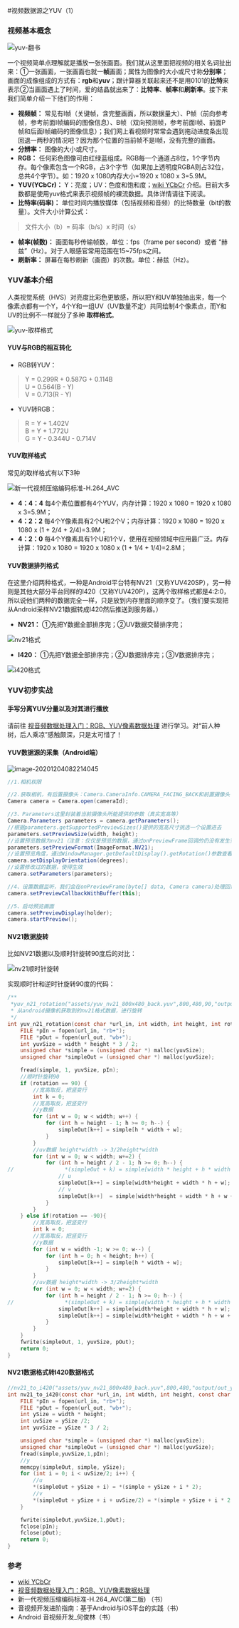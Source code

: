 #视频数据源之YUV（1）


### 视频基本概念

![yuv-翻书](img/1-yuv/yuv-翻书.gif)

一个视频简单点理解就是播放一张张画面。我们就从这里面把视频的相关名词扯出来：①一张画面，一张画面也就一**帧**画面；属性为图像的大小或尺寸称**分别率**；画面的成像组成的方式有：**rgb**和**yuv**；跟计算器关联起来还不是用0101的**比特**来表示②当画面遇上了时间，爱的结晶就出来了：**比特率**、**帧率**和**刷新率**。接下来我们简单介绍一下他们的作用：

- **视频帧：** 常见有I帧（关键帧，含完整画面，所以数据量大）、P帧（前向参考帧，参考前面I帧编码的图像信息）、B帧（双向预测帧，参考前面I帧、前面P帧和后面I帧编码的图像信息）；我们网上看视频时常常会遇到拖动进度条出现回退一两秒的情况吧？因为那个位置的当前帧不是I帧，没有完整的画面。
- **分辨率：** 图像的大小或尺寸。
- **RGB：** 任何彩色图像可由红绿蓝组成。RGB每一个通道占8位，1个字节内存。每个像素包含一个RGB，占3个字节（如果加上透明度RGBA则占32位，总共4个字节）。如：1920 x 1080内存大小=1920 x 1080 x 3=5.9M。
- **YUV(YCbCr)：** Y：亮度；UV：色度和饱和度；[wiki YCbCr](https://zh.wikipedia.org/wiki/YCbCr) 介绍。目前大多数都是使用yuv格式来表示视频帧的裸流数据。具体详情请往下阅读。
- **比特率(码率)：** 单位时间内播放媒体（包括视频和音频）的比特数量（bit的数量）。文件大小计算公式：

> 文件大小（b）= 码率（b/s）x 时间（s）

- **帧率(帧数)：** 画面每秒传输帧数，单位：fps（frame per second）或者 “赫兹”（Hz）。对于人眼感官常用范围在15~75fps之间。
- **刷新率：** 屏幕在每秒刷新（画面）的次数。单位：赫兹（Hz）。

### YUV基本介绍

人类视觉系统（HVS）对亮度比彩色更敏感，所以把Y和UV单独抽出来，每一个像素点都有一个Y，4个Y和一组UV（UV数量不定）共同绘制4个像素点，而Y和UV的比例不一样就分了多种 **取样格式**。

![yuv-取样格式](img/1-yuv/yuv-取样格式.png)

#### YUV与RGB的相互转化

-  RGB转YUV：

> Y = 0.299R + 0.587G + 0.114B <br>
> U = 0.564(B - Y) <br>
> V = 0.713(R - Y)

- YUV转RGB：

> R = Y + 1.402V <br>
> B = Y + 1.772U <br>
> G = Y - 0.344U - 0.714V

#### YUV取样格式

常见的取样格式有以下3种

![新一代视频压缩编码标准-H.264_AVC](img/1-yuv/yuv-取样.png)

- **4：4：4** 每4个素位置都有4个YUV，内存计算：1920 x 1080 = 1920 x 1080 x 3=5.9M；
- **4：2：2** 每4个Y像素具有2个U和2个V；内存计算：1920 x 1080 = 1920 x 1080 x (1 + 2/4 + 2/4)=3.9M；
- **4：2：0** 每4个Y像素具有1个U和1个V，使用在视频领域中应用最广泛。内存计算：1920 x 1080 = 1920 x 1080 x (1 + 1/4 + 1/4)=2.8M；

#### YUV数据排列格式

在这里介绍两种格式，一种是Android平台特有NV21（又称YUV420SP），另一种则是其他大部分平台同样的I420（又称YUV420P），这两个取样格式都是4:2:0，所以说他们两种的数据完全一样，只是放到内存里面的顺序变了。（我们要实现把从Android采样NV21数据转成I420然后推送到服务器。）

- **NV21：** ①先把Y数据全部排序完；②UV数据交替排序完；

![nv21格式](img/1-yuv/yuv-NV21.png)

- **I420：** ①先把Y数据全部排序完；②U数据排序完；③V数据排序完；

![i420格式](img/1-yuv/yuv-I420.png)

### YUV初步实战

#### 手写分离YUV分量以及对其进行播放

请前往 [视音频数据处理入门：RGB、YUV像素数据处理](https://blog.csdn.net/leixiaohua1020/article/details/50534150) 进行学习。对“前人种树，后人乘凉”感触颇深，只是太可惜了！

#### YUV数据源的采集（Android端）

![image-20201204082214045](img/1-yuv/image-20201204082214045.png)

```java
//1.相机权限

//2.获取相机，有后置摄像头：Camera.CameraInfo.CAMERA_FACING_BACK和前置摄像头：Camera.CameraInfo.CAMERA_FACING_FRONT
Camera camera = Camera.open(cameraId);

//3、Parameters这里封装着当前摄像头所能提供的参数（真实宽高等）
Camera.Parameters parameters = camera.getParameters();
//根据parameters.getSupportedPreviewSizes()提供的宽高尺寸挑选一个设置进去
parameters.setPreviewSize(width, height);
//设置预览数据为nv21（注意：仅仅是预览的数据，通过onPreviewFrame回调的仍没有发生变化）
parameters.setPreviewFormat(ImageFormat.NV21);
//设置预览角度，通过WindowManager.getDefaultDisplay().getRotation()参数查看。（因为android手机厂商安装摄像头传感器方向不统一，所以数据可能是旋转过的，所以要回正）
camera.setDisplayOrientation(degrees);
//设置修改过的数据，使得生效
camera.setParameters(parameters);

//4、设置数据监听，我们会在onPreviewFrame(byte[] data, Camera camera)处理回调的数据，这里的数据就是每一帧原始数据流。我们会先把数据按照角度回正（注意回正后的宽高可能是调换的），然后转成I420就行编码发送。
camera.setPreviewCallbackWithBuffer(this);

//5、启动预览画面
camera.setPreviewDisplay(holder);
camera.startPreview();  
```

#### NV21数据旋转

比如NV21数据以及顺时针旋转90度后的对比：

![nv21顺时针旋转](img/1-yuv/yuv-旋转前后.png)

实现顺时针和逆时针旋转90度的代码：

```c
/**
 *yuv_n21_rotation("assets/yuv_nv21_800x480_back.yuv",800,480,90,"output/out_nv21_480x800_back.yuv");
 * 从android摄像机获取到的nv21格式数据，进行旋转
 */
int yuv_n21_rotation(const char *url_in, int width, int height, int rotation, const char *url_out) {
    FILE *pIn = fopen(url_in, "rb+");
    FILE *pOut = fopen(url_out, "wb+");
    int yuvSize = width * height * 3 / 2;
    unsigned char *simple = (unsigned char *) malloc(yuvSize);
    unsigned char *simpleOut = (unsigned char *) malloc(yuvSize);

    fread(simple, 1, yuvSize, pIn);
    //顺时针旋转90
    if (rotation == 90) {
        //宽高取反，把竖变行
        int k = 0;
        //宽高取反，把竖变行
        //y数据
        for (int w = 0; w < width; w++) {
            for (int h = height - 1; h >= 0; h--) {
                simpleOut[k++] = simple[h * width + w];
            }
        }
        //uv数据 height*width -> 3/2height*width
        for (int w = 0; w < width; w+=2) {
            for (int h = height / 2 - 1; h >= 0; h--) {
//                *(simpleOut + k) = simple[width * height + h * width + w];
                // u
                simpleOut[k++] = simple[width*height + width * h + w];
                // v
                simpleOut[k++]  = simple[width*height + width * h + w + 1];
            }
        }
    } else if(rotation == -90){
        //宽高取反，把竖变行
        int k = 0;
        //宽高取反，把竖变行
        //y数据
        for (int w = width -1; w >= 0; w--) {
            for (int h = 0; h < height; h++) {
                simpleOut[k++] = simple[h * width + w];
            }
        }
        //uv数据 height*width -> 3/2height*width
        for (int w = 0; w < width; w+=2) {
            for (int h = height / 2 - 1; h >= 0; h--) {
//                *(simpleOut + k) = simple[width * height + h * width + w];
                simpleOut[k++] = simple[width*height + width * h + w];
                simpleOut[k++] = simple[width*height + width * h + w + 1];
            }
        }
    }
    fwrite(simpleOut, 1, yuvSize, pOut);
    return 0;
}
```

#### NV21数据格式转I420数据格式

```c
//nv21_to_i420("assets/yuv_nv21_800x480_back.yuv",800,480,"output/out_yuv_i420_800x480_back.yuv");
int nv21_to_i420(const char *url_in, int width, int height, const char *url_out){
    FILE *pIn = fopen(url_in, "rb+");
    FILE *pOut = fopen(url_out, "wb+");
    int ySize = width * height;
    int uvSize = ySize /2;
    int yuvSize = ySize * 3 / 2;

    unsigned char *simple = (unsigned char *) malloc(yuvSize);
    unsigned char *simpleOut = (unsigned char *) malloc(yuvSize);
    fread(simple,yuvSize,1,pIn);
    //y
    memcpy(simpleOut, simple, ySize);
    for (int i = 0; i < uvSize/2; i++) {
        //u
        *(simpleOut + ySize + i) = *(simple + ySize + i * 2);
        //v
        *(simpleOut + ySize + i + uvSize/2) = *(simple + ySize + i * 2 + 1);
    }

    fwrite(simpleOut,yuvSize,1,pOut);
    fclose(pIn);
    fclose(pOut);
    return 0;
}
```

### 参考

- [wiki  YCbCr](https://zh.wikipedia.org/wiki/YCbCr)
- [视音频数据处理入门：RGB、YUV像素数据处理](https://blog.csdn.net/leixiaohua1020/article/details/50534150) 
- 新一代视频压缩编码标准-H.264_AVC(第二版) （书）
- 音视频开发进阶指南：基于Android与iOS平台的实践（书）
- Android 音视频开发_何俊林（书）